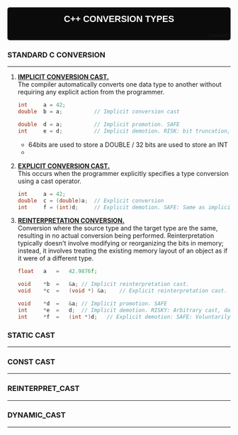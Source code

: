 
<div style="padding-top: 25px"></div>
<div style="text-align: center; background-color: rgba(11,11,11);border-radius: 5px;">
	<h3	style="font-family: Helvetica; font-size: 20px; color: white;padding-top: 15px;"> C++ CONVERSION TYPES </h3>
	<p style="text-align: right; padding-bottom: 5px; font-size: 10px;font-family: Helvetica; white-space: pre-wrap;"> [ ppaquet ] </p>
</div>

<!----------------------------------------------------------------------------->
### **STANDARD C CONVERSION**
---
1. <u> **IMPLICIT CONVERSION CAST.** </u>\
	The compiler automatically converts one data type to another without requiring any explicit action from the programmer.

	```c
	int		a = 42;
	double	b = a;			// Implicit conversion cast

	double	d = a;			// Implicit promotion. SAFE
	int		e = d;			// Implicit demotion. RISK: bit truncation, precision loss, data loss.
	```
	* 64bits are used to store a DOUBLE / 32 bits are used to store an INT
	* 

2. <u> **EXPLICIT CONVERSION CAST.** </u>\
	This occurs when the programmer explicitly specifies a type conversion using a cast operator.
	```c
	int		a = 42;
	double	c = (double)a;	// Explicit conversion
	int		f = (int)d; 	// Explicit demotion. SAFE: Same as implicit, but done voluntarily.
	```
3. <u> **REINTERPRETATION CONVERSION. </u>**\
	Conversion where the source type and the target type are the same, resulting in no actual conversion being performed. Reinterpretation typically doesn't involve modifying or reorganizing the bits in memory; instead, it involves treating the existing memory layout of an object as if it were of a different type.
	```c
	float	a	=	42.9876f;

	void	*b	=	&a;	// Implicit reinterpretation cast.
	void	*c	=	(void *) &a;	// Explicit reinterpretation cast.

	void	*d	=	&a;	// Implicit promotion. SAFE
	int		*e	=	d;	// Implicit demotion. RISKY: Arbitrary cast, data loss.
	int		*f	=	(int *)d;	// Explicit demotion: SAFE: Voluntarily cast.
	```


<!----------------------------------------------------------------------------->
### **STATIC CAST**
---
<p>
	
</p>

<!----------------------------------------------------------------------------->
### **CONST CAST**
---
<p>
	
</p>

<!----------------------------------------------------------------------------->
### **REINTERPRET_CAST**
---
<p>
	
</p>

<!----------------------------------------------------------------------------->
### **DYNAMIC_CAST**
---
<p>
	
</p>

<!----------------------------------------------------------------------------->

